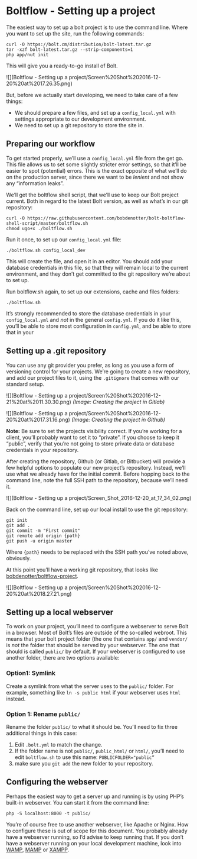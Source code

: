 Boltflow - Setting up a project
===============================


The easiest way to set up a bolt project is to use the command line. Where you
want to set up the site, run the following commands:

```
curl -O https://bolt.cm/distribution/bolt-latest.tar.gz
tar -xzf bolt-latest.tar.gz --strip-components=1
php app/nut init
```

This will give you a ready-to-go install of Bolt.

![](Boltflow - Setting up a project/Screen%20Shot%202016-12-20%20at%2017.26.35.png)

But, before we actually start developing, we need to take care of a few things:

* We should prepare a few files, and set up a `config_local.yml` with settings appropriate to our development environment.
* We need to set up a git repository to store the site in.

## Preparing our workflow

To get started properly, we’ll use a `config_local.yml` file from the get go.
This file allows us to set some slightly stricter error settings, so that it’ll
be easier to spot (potential) errors. This is the exact opposite of what we’ll
do on the production server, since there we want to be _lenient_ and not show
any “information leaks”.

We’ll get the boltflow shell script, that we’ll use to keep our Bolt project
current. Both in regard to the latest Bolt version, as well as what’s in our git
repository:

```
curl -O https://raw.githubusercontent.com/bobdenotter/bolt-boltflow-shell-script/master/boltflow.sh
chmod ugo+x ./boltflow.sh
```

Run it once, to set up our `config_local.yml` file:

```
./boltflow.sh config_local_dev
```

This will create the file, and open it in an editor. You should add your
database credentials in this file, so that they will remain local to the current
environment, and they don’t get committed to the git repository we’re about to
set up.

Run boltflow.sh again, to set up our extensions, cache and files folders:

```
./boltflow.sh
```

It’s strongly recommended to store the database credentials in your
`config_local.yml` and _not_ in the general `config.yml`. If you do it like
this, you’ll be able to store most configuration in `config.yml`, and be able to
store that in your



## Setting up a .git repository

You can use any git provider you prefer, as long as you use a form of versioning
control for your projects. We’re going to create a new repository, and add our
project files to it, using the `.gitignore` that comes with our standard setup.

![](Boltflow - Setting up a project/Screen%20Shot%202016-12-21%20at%2011.30.30.png)
_(Image: Creating the project in Gitlab)_

![](Boltflow - Setting up a project/Screen%20Shot%202016-12-20%20at%2017.31.16.png)
_(Image: Creating the project in Github)_

**Note:** Be sure to set the projects visibility correct. If you’re working for
a client, you’ll probably want to set it to “private”. If you choose to keep it
“public”, verify that you’re not going to store private data or database
credentials in your repository.

After creating the repository, Github (or Gitlab, or Bitbucket) will provide a
few helpful options to populate our new project’s repository. Instead, we’ll use
what we already have for the initial commit.  Before hopping back to the command
line, note the full SSH path to the repository, because we’ll need it.

![](Boltflow - Setting up a project/Screen_Shot_2016-12-20_at_17_34_02.png)

Back on the command line, set up our local install to use the git repository:

```
git init
git add .
git commit -m "First commit"
git remote add origin {path}
git push -u origin master
```

Where `{path}` needs to be replaced with the SSH path you’ve noted above, obviously.

At this point you’ll have a working git repository, that looks like [bobdenotter/boltflow-project](https://github.com/bobdenotter/boltflow-project).

![](Boltflow - Setting up a project/Screen%20Shot%202016-12-20%20at%2018.27.21.png)

## Setting up a local webserver

To work on your project, you’ll need to configure a webserver to serve Bolt in a
browser. Most of Bolt’s files are outside of the so-called webroot. This means
that your bolt project folder (the one that contains `app/` and `vendor/` is
_not_ the folder that should be served by your webserver. The one that should is
called `public/` by default. If your webserver is configured to use another
folder, there are two options available:

### Option1: Symlink

Create a symlink from what the server uses to the `public/` folder. For example,
something like `ln -s public html` if your webserver uses `html` instead.

### Option 1: Rename `public/`

Rename the folder `public/` to what it should be. You’ll need to fix three
additional things in this case:

1. Edit `.bolt.yml` to match the change.
2. If the folder name is not `public/`, `public_html/` or `html/`, you’ll need to edit `boltflow.sh` to use this name:  `PUBLICFOLDER="public”`
3. make sure you `git add` the new folder to your repository.

## Configuring the webserver

Perhaps the easiest way to get a server up and running is by using PHP’s
built-in webserver. You can start it from the command line:

```
php -S localhost:8000 -t public/
```

You’re of course free to use another webserver, like Apache or Nginx. How to
configure these is out of scope for this document. You probably already have a
webserver running, so I’d advise to keep running that. If you don’t have a
webserver running on your local development machine, look into
[WAMP](http://www.ampps.com/), [MAMP](https://www.mamp.info/en/) or
[XAMPP](https://www.apachefriends.org/index.html).
